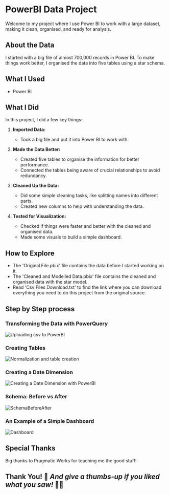 # PowerBI Data Project

Welcome to my project where I use Power BI to work with a large dataset, making it clean, organised, and ready for analysis.

## About the Data

I started with a big file of almost 700,000 records in Power BI. To make things work better, I organised the data into five tables using a star schema.

## What I Used

- Power BI

## What I Did

In this project, I did a few key things:

1. **Imported Data:**
   - Took a big file and put it into Power BI to work with.

2. **Made the Data Better:**
   - Created five tables to organise the information for better performance.
   - Connected the tables being aware of crucial relationships to avoid redundancy.

3. **Cleaned Up the Data:**
   - Did some simple cleaning tasks, like splitting names into different parts.
   - Created new columns to help with understanding the data.

4. **Tested for Visualization:**
   - Checked if things were faster and better with the cleaned and organised data.
   - Made some visuals to build a simple dashboard.

## How to Explore

- The 'Original File.pbix' file contains the data before I started working on it.
- The 'Cleaned and Modelled Data.pbix' file contains the cleaned and organised data with the star model.
- Read 'Csv Files Download.txt' to find the link where you can download everything you need to do this project from the original source.

## Step by Step process

### Transforming the Data with PowerQuery

![Uploading  csv to PowerBI](https://github.com/giacomo-carta/Data-Modelling-with-PowerBI/assets/153180003/bd5f9cb9-40da-4ccb-bcc5-25f6b583e420)


### Creating Tables

![Normalization and table creation](https://github.com/giacomo-carta/Data-Modelling-with-PowerBI/assets/153180003/18ecf2be-ebc9-434d-8032-29a70f4566f5)

### Creating a Date Dimension

![Creating a Date Dimension with PowerBI](https://github.com/giacomo-carta/Data-Modelling-with-PowerBI/assets/153180003/dbf09386-a0a2-4bcb-9ecb-78fda2fa3fc8)

### Schema: Before vs After 

![SchemaBeforeAfter](https://github.com/giacomo-carta/Data-Modelling-with-PowerBI/assets/153180003/99697b3d-dc95-4bf1-840c-915dd0bf58f3)

### An Example of a Simple Dashboard

![Dashboard](https://github.com/giacomo-carta/Data-Modelling-with-PowerBI/assets/153180003/0a358781-9f48-4d75-a267-845dd4d3ef70)

## Special Thanks

Big thanks to Pragmatic Works for teaching me the good stuff!

## Thank You! 🌟 *And give a thumbs-up if you liked what you saw!* 🚀🎉
